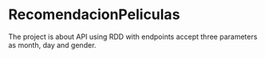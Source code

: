# RecomendacionPeliculas
The project is about API using RDD with endpoints accept three parameters as month, day and gender.
